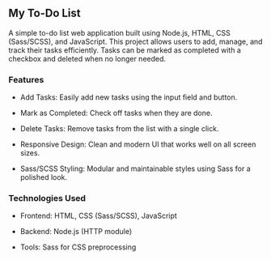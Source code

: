 ## My To-Do List
A simple to-do list web application built using Node.js, HTML, CSS (Sass/SCSS), and JavaScript. This project allows users to add, manage, and track their tasks efficiently. Tasks can be marked as completed with a checkbox and deleted when no longer needed.

### Features
- Add Tasks: Easily add new tasks using the input field and button.

- Mark as Completed: Check off tasks when they are done.

- Delete Tasks: Remove tasks from the list with a single click.

- Responsive Design: Clean and modern UI that works well on all screen sizes.

- Sass/SCSS Styling: Modular and maintainable styles using Sass for a polished     look.

### Technologies Used
- Frontend: HTML, CSS (Sass/SCSS), JavaScript

- Backend: Node.js (HTTP module)

- Tools: Sass for CSS preprocessing
